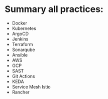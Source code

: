 # Summary all practices:
- Docker
- Kubernetes
- ArgoCD
- Jenkins
- Terraform
- Sonarqube
- Ansible
- AWS
- GCP
- SAST
- Git Actions
- KEDA
- Service Mesh Istio
- Rancher
